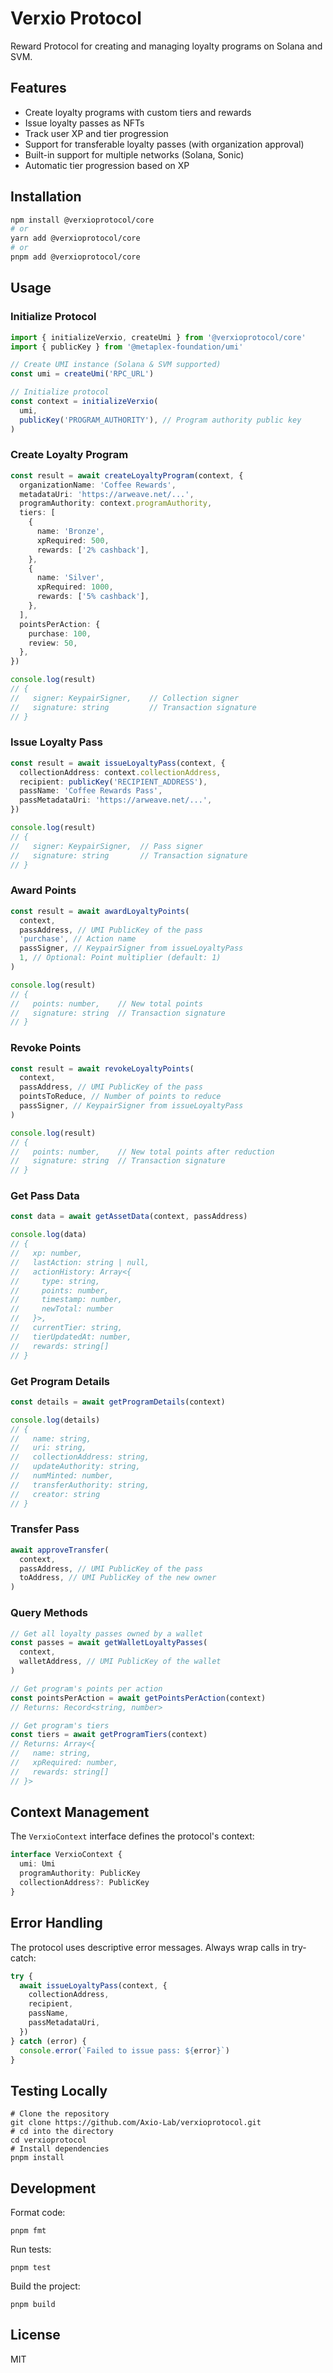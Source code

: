 # Verxio Protocol

Reward Protocol for creating and managing loyalty programs on Solana and SVM.

## Features

- Create loyalty programs with custom tiers and rewards
- Issue loyalty passes as NFTs
- Track user XP and tier progression
- Support for transferable loyalty passes (with organization approval)
- Built-in support for multiple networks (Solana, Sonic)
- Automatic tier progression based on XP

## Installation

```bash
npm install @verxioprotocol/core
# or
yarn add @verxioprotocol/core
# or
pnpm add @verxioprotocol/core
```

## Usage

### Initialize Protocol

```typescript
import { initializeVerxio, createUmi } from '@verxioprotocol/core'
import { publicKey } from '@metaplex-foundation/umi'

// Create UMI instance (Solana & SVM supported)
const umi = createUmi('RPC_URL')

// Initialize protocol
const context = initializeVerxio(
  umi,
  publicKey('PROGRAM_AUTHORITY'), // Program authority public key
)
```

### Create Loyalty Program

```typescript
const result = await createLoyaltyProgram(context, {
  organizationName: 'Coffee Rewards',
  metadataUri: 'https://arweave.net/...',
  programAuthority: context.programAuthority,
  tiers: [
    {
      name: 'Bronze',
      xpRequired: 500,
      rewards: ['2% cashback'],
    },
    {
      name: 'Silver',
      xpRequired: 1000,
      rewards: ['5% cashback'],
    },
  ],
  pointsPerAction: {
    purchase: 100,
    review: 50,
  },
})

console.log(result)
// {
//   signer: KeypairSigner,    // Collection signer
//   signature: string         // Transaction signature
// }
```

### Issue Loyalty Pass

```typescript
const result = await issueLoyaltyPass(context, {
  collectionAddress: context.collectionAddress,
  recipient: publicKey('RECIPIENT_ADDRESS'),
  passName: 'Coffee Rewards Pass',
  passMetadataUri: 'https://arweave.net/...',
})

console.log(result)
// {
//   signer: KeypairSigner,  // Pass signer
//   signature: string       // Transaction signature
// }
```

### Award Points

```typescript
const result = await awardLoyaltyPoints(
  context,
  passAddress, // UMI PublicKey of the pass
  'purchase', // Action name
  passSigner, // KeypairSigner from issueLoyaltyPass
  1, // Optional: Point multiplier (default: 1)
)

console.log(result)
// {
//   points: number,    // New total points
//   signature: string  // Transaction signature
// }
```

### Revoke Points

```typescript
const result = await revokeLoyaltyPoints(
  context,
  passAddress, // UMI PublicKey of the pass
  pointsToReduce, // Number of points to reduce
  passSigner, // KeypairSigner from issueLoyaltyPass
)

console.log(result)
// {
//   points: number,    // New total points after reduction
//   signature: string  // Transaction signature
// }
```

### Get Pass Data

```typescript
const data = await getAssetData(context, passAddress)

console.log(data)
// {
//   xp: number,
//   lastAction: string | null,
//   actionHistory: Array<{
//     type: string,
//     points: number,
//     timestamp: number,
//     newTotal: number
//   }>,
//   currentTier: string,
//   tierUpdatedAt: number,
//   rewards: string[]
// }
```

### Get Program Details

```typescript
const details = await getProgramDetails(context)

console.log(details)
// {
//   name: string,
//   uri: string,
//   collectionAddress: string,
//   updateAuthority: string,
//   numMinted: number,
//   transferAuthority: string,
//   creator: string
// }
```

### Transfer Pass

```typescript
await approveTransfer(
  context,
  passAddress, // UMI PublicKey of the pass
  toAddress, // UMI PublicKey of the new owner
)
```

### Query Methods

```typescript
// Get all loyalty passes owned by a wallet
const passes = await getWalletLoyaltyPasses(
  context,
  walletAddress, // UMI PublicKey of the wallet
)

// Get program's points per action
const pointsPerAction = await getPointsPerAction(context)
// Returns: Record<string, number>

// Get program's tiers
const tiers = await getProgramTiers(context)
// Returns: Array<{
//   name: string,
//   xpRequired: number,
//   rewards: string[]
// }>
```

## Context Management

The `VerxioContext` interface defines the protocol's context:

```typescript
interface VerxioContext {
  umi: Umi
  programAuthority: PublicKey
  collectionAddress?: PublicKey
}
```

## Error Handling

The protocol uses descriptive error messages. Always wrap calls in try-catch:

```typescript
try {
  await issueLoyaltyPass(context, {
    collectionAddress,
    recipient,
    passName,
    passMetadataUri,
  })
} catch (error) {
  console.error(`Failed to issue pass: ${error}`)
}
```

## Testing Locally

```shell
# Clone the repository
git clone https://github.com/Axio-Lab/verxioprotocol.git
# cd into the directory
cd verxioprotocol
# Install dependencies
pnpm install
```

## Development

Format code:

```shell
pnpm fmt
```

Run tests:

```shell
pnpm test
```

Build the project:

```shell
pnpm build
```

## License

MIT

